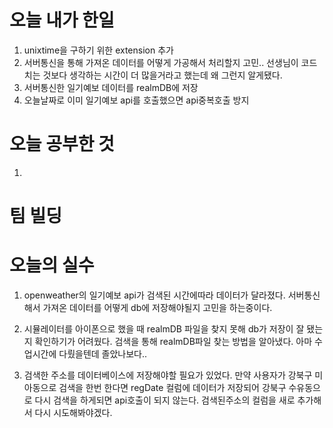 # 오늘 내가 한일
  1. unixtime을 구하기 위한 extension 추가
  2. 서버통신을 통해 가져온 데이터를 어떻게 가공해서 처리할지 고민.. 선생님이 코드치는 것보다 생각하는 시간이 더 많을거라고 했는데 왜 그런지 알게됐다.
  3. 서버통신한 일기예보 데이터를 realmDB에 저장
  4. 오늘날짜로 이미 일기예보 api를 호출했으면 api중복호출 방지

# 오늘 공부한 것
  1.
# 팀 빌딩

# 오늘의 실수 
  1. openweather의 일기예보 api가 검색된 시간에따라 데이터가 달라졌다. 서버통신해서 가져온 데이터를 어떻게 db에 저장해야될지 고민을 하는중이다.

  2. 시뮬레이터를 아이폰으로 했을 때 realmDB 파일을 찾지 못해 db가 저장이 잘 됐는지 확인하기가 어려웠다. 검색을 통해 realmDB파일 찾는 방법을 알아냈다. 아마 수업시간에 다뤘을텐데 졸았나보다..

  3. 검색한 주소를 데이터베이스에 저장해야할 필요가 있었다. 만약 사용자가 강북구 미아동으로 검색을 한번 한다면 regDate 컬럼에 데이터가 저장되어 강북구 수유동으로 다시 검색을 하게되면 api호출이 되지 않는다. 검색된주소의 컬럼을 새로 추가해서 다시 시도해봐야겠다.